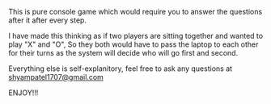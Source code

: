 This is pure console game which would require you to answer the questions after it after every step.

I have made this thinking as if two players are sitting together and wanted to play "X" and "O", So they both would have to pass the 
laptop to each other for their turns as the system will decide who will go first and second.

Everything else is self-explanitory, feel free to ask any questions at shyampatel1707@gmail.com

ENJOY!!!
